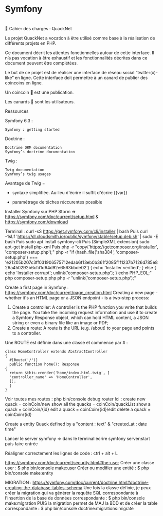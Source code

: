 # Symfony

#
🦆 Cahier des charges : QuackNet

Le projet QuackNet a vocation à être utilisé comme base à la réalisation de différents projets en PHP.

Ce document décrit les attentes fonctionnelles autour de cette interface. Il n’a pas vocation à être exhaustif et les fonctionnalités décrites dans ce document peuvent être complétées.

Le but de ce projet est de réaliser une interface de réseau social “twitter(x)-like” en ligne. Cette interface doit permettre à un canard de publier des coincoins en ligne.

  Un coincoin 💬 est une publication.

  Les canards 🦆 sont les utilisateurs.


Ressources

Symfony 6.3 :

    Symfony : getting started

Doctrine :

    Doctrine ORM documentation
    Symfony’s doctrine documentation

Twig :

    Twig documentation
    Symfony’s twig usages

Avantage de Twig = 
* syntaxe simplifiée. Au lieu d'écrire <?php echo $var ?> il suffit d'écrire {{var}}
- paramétrage de tâches réccurentes possible
   
   
Installer Symfony sur PHP Storm => https://symfony.com/doc/current/setup.html & https://symfony.com/download

Terminal :
curl -sS https://get.symfony.com/cli/installer | bash
  Puis
curl -1sLf 'https://dl.cloudsmith.io/public/symfony/stable/setup.deb.sh' | sudo -E bash
  Puis
sudo apt install symfony-cli
  Puis (SimpleXML extension)
sudo apt-get install php-xml
  Puis
php -r "copy('https://getcomposer.org/installer', 'composer-setup.php');"
php -r "if (hash_file('sha384', 'composer-setup.php') === 'e21205b207c3ff031906575712edab6f13eb0b361f2085f1f1237b7126d785e826a450292b6cfd1d64d92e6563bbde02') { echo 'Installer verified'; } else { echo 'Installer corrupt'; unlink('composer-setup.php'); } echo PHP_EOL;"
php composer-setup.php
php -r "unlink('composer-setup.php');"


Create a first page in Symfony : https://symfony.com/doc/current/page_creation.html
Creating a new page - whether it's an HTML page or a JSON endpoint - is a two-step process:

1) Create a controller: A controller is the PHP function you write that builds the page. You take the incoming request information 
and use it to create a Symfony Response object, which can hold HTML content, a JSON string or even a binary file like an image or PDF;
2) Create a route: A route is the URL (e.g. /about) to your page and points to a controller.

Une ROUTE est définie dans une classe et commence par # :

    class HomeController extends AbstractController
    {
      #[Route('/')]
      public function home(): Response
    {
      return $this->render('home/index.html.twig', [
      'controller_name' => 'HomeController',
      ]);
      }
    }


Voir toutes mes routes : php bin/console debug:router
Ici :
create new quack = coinCoin/new
show all the quacks = coinCoin/quackList
show a quack = coinCoin/{id}
edit a quack = coinCoin/{id}/edit
delete a quack = coinCoin/{id}



Create a entity Quack defined by a "content : text" & "created_at : date time"

Lancer le server symfony => dans le terminal écrire   symfony server:start  puis faire entrée


Réaligner correctement les lignes de code :
ctrl + alt + L


https://symfony.com/doc/current/security.html#the-user
Créer une classe user : $ php bin/console make:user
Créer ou modifier une entité : $ php bin/console make:entity


MIGRATION :
https://symfony.com/doc/current/doctrine.html#doctrine-creating-the-database-tables-schema
Une fois la classe définie, je peux créer la migration qui va générer la requête SQL correspondante à l'insertion de la base de données correspondante :
$ php bin/console make:migration
PUIS
la migration permet de MAJ la BDD et de créer la table correspondante :
$ php bin/console doctrine:migrations:migrate



